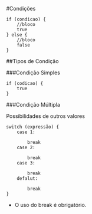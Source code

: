 #Condições

```
if (condicao) {
	//bloco
	true
} else {
	//bloco
	false
}
```

##Tipos de Condição

###Condição Simples

```
if (codicao) {
	true
}
```

###Condição Múltipla

Possibilidades de outros valores

```
switch (expressão) {
	case 1:

		break
	case 2:

		break
	case 3:

		break
	defalut:

		break
}
```

- O uso do break é obrigatório.